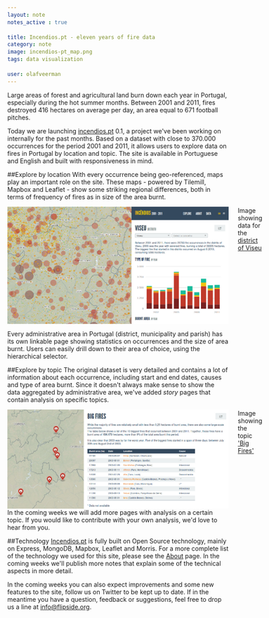 ```yaml
---
layout: note
notes_active : true

title: Incendios.pt - eleven years of fire data
category: note
image: incendios-pt_map.png
tags: data visualization

user: olafveerman
---
```

Large areas of forest and agricultural land burn down each year in Portugal, especially during the hot summer months. Between 2001 and 2011, fires destroyed 416 hectares on average per day, an area equal to 671 football pitches.

Today we are launching [incendios.pt](http://incendios.pt) 0.1, a project we've been working on internally for the past months. Based on a dataset with close to 370.000 occurrences for the period 2001 and 2011, it allows users to explore data on fires in Portugal by location and topic. The site is available in Portuguese and English and built with responsiveness in mind.

##Explore by location
With every occurrence being geo-referenced, maps play an important role on the site. These maps - powered by Tilemill, Mapbox and Leaflet - show some striking regional differences, both in terms of frequency of fires as in size of the area burnt.

<div class="image-with-caption eleven columns alpha omega">
	<img src="/images/notes/incendios-pt_explore-location.png" class="nine columns offset-by-one inset-by-one border alpha omega" alt="Explore data by location" />
	<span>Image showing data for the <a href="http://www.incendios.pt/en/por/viseu">district of Viseu</a></span>
</div>

Every administrative area in Portugal (district, municipality and parish) has its own linkable page showing statistics on occurrences and the size of area burnt. Users can easily drill down to their area of choice, using the hierarchical selector.

##Explore by topic
The original dataset is very detailed and contains a lot of information about each occurrence, including start and end dates, causes and type of area burnt. Since it doesn't always make sense to show the data aggregated by administrative area, we've added _story_ pages that contain analysis on specific topics.
<div class="image-with-caption eleven columns alpha omega">
	<img src="/images/notes/incendios-pt_explore-topic.png" class="nine columns offset-by-one inset-by-one border alpha omega" alt="Explore data by topic" />
	<span>Image showing the topic <a href="http://www.incendios.pt/en/story/big-fires">'Big Fires'</a></span>
</div>
In the coming weeks we will add more pages with analysis on a certain topic. If you would like to contribute with your own analysis, we'd love to hear from you.

##Technology
[Incendios.pt](http://www.incendios.pt) is fully built on Open Source technology, mainly on Express, MongoDB, Mapbox, Leaflet and Morris. For a more complete list of the technology we used for this site, please see the [About](http://www.incendios.pt/en/data) page. In the coming weeks we'll publish more notes that explain some of the technical aspects in more detail.

In the coming weeks you can also expect improvements and some new features to the site, follow us on Twitter to be kept up to date. If in the meantime you have a question, feedback or suggestions, feel free to drop us a line at [info@flipside.org](mailto:info@flipside.org).